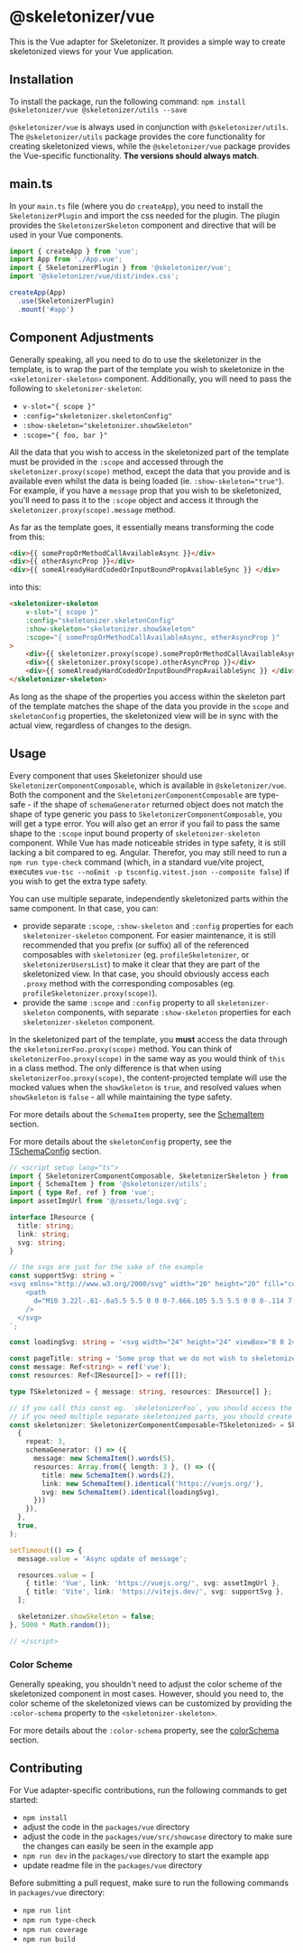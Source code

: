 # @skeletonizer/vue
This is the Vue adapter for Skeletonizer. It provides a simple way to create skeletonized views for your Vue application.

## Installation
To install the package, run the following command:
`npm install @skeletonizer/vue @skeletonizer/utils --save`

`@skeletonizer/vue` is always used in conjunction with `@skeletonizer/utils`. The `@skeletonizer/utils` package provides the core functionality for creating skeletonized views, while the `@skeletonizer/vue` package provides the Vue-specific functionality. **The versions should always match**.

## main.ts
In your `main.ts` file (where you do `createApp`), you need to install the `SkeletonizerPlugin` and import the css needed for the plugin. The plugin provides the `SkeletonizerSkeleton` component and directive that will be used in your Vue components.

```typescript
import { createApp } from 'vue';
import App from './App.vue';
import { SkeletonizerPlugin } from '@skeletonizer/vue';
import '@skeletonizer/vue/dist/index.css';

createApp(App)
  .use(SkeletonizerPlugin)
  .mount('#app')
```

## Component Adjustments
Generally speaking, all you need to do to use the skeletonizer in the template, is to wrap the part of the template you wish to skeletonize in the `<skeletonizer-skeleton>` component. Additionally, you will need to pass the following to `skeletonizer-skeleton`:
- `v-slot="{ scope }"`
- `:config="skeletonizer.skeletonConfig"`
- `:show-skeleton="skeletonizer.showSkeleton"`
- `:scope="{ foo, bar }"`

All the data that you wish to access in the skeletonized part of the template must be provided in the `:scope` and accessed through the `skeletonizer.proxy(scope)` method, except the data that you provide and is available even whilst the data is being loaded (ie. `:show-skeleton="true"`). For example, if you have a `message` prop that you wish to be skeletonized, you'll need to pass it to the `:scope` object and access it through the `skeletonizer.proxy(scope).message` method.

As far as the template goes, it essentially means transforming the code from this:
```html
<div>{{ somePropOrMethodCallAvailableAsync }}</div>
<div>{{ otherAsyncProp }}</div>
<div>{{ someAlreadyHardCodedOrInputBoundPropAvailableSync }} </div>
```

into this:

```html
<skeletonizer-skeleton
    v-slot="{ scope }"
    :config="skeletonizer.skeletonConfig"
    :show-skeleton="skeletonizer.showSkeleton"
    :scope="{ somePropOrMethodCallAvailableAsync, otherAsyncProp }"
>
    <div>{{ skeletonizer.proxy(scope).somePropOrMethodCallAvailableAsync }}</div>
    <div>{{ skeletonizer.proxy(scope).otherAsyncProp }}</div>
    <div>{{ someAlreadyHardCodedOrInputBoundPropAvailableSync }} </div>
</skeletonizer-skeleton>
```

As long as the shape of the properties you access within the skeleton part of the template matches the shape of the data you provide in the `scope` and `skeletonConfig` properties, the skeletonized view will be in sync with the actual view, regardless of changes to the design.

## Usage
Every component that uses Skeletonizer should use `SkeletonizerComponentComposable`, which is available in `@skeletonizer/vue`. Both the component and the `SkeletonizerComponentComposable` are type-safe - if the shape of `schemaGenerator` returned object does not match the shape of type generic you pass to `SkeletonizerComponentComposable`, you will get a type error. You will also get an error if you fail to pass the same shape to the `:scope` input bound property of `skeletonizer-skeleton` component. While Vue has made noticeable strides in type safety, it is still lacking a bit compared to eg. Angular. Therefor, you may still need to run a `npm run type-check` command (which, in a standard vue/vite project, executes `vue-tsc --noEmit -p tsconfig.vitest.json --composite false`) if you wish to get the extra type safety.

You can use multiple separate, independently skeletonized parts within the same component. In that case, you can: 
- provide separate `:scope`, `:show-skeleton` and `:config` properties for each `skeletonizer-skeleton` component. For easier maintenance, it is still recommended that you prefix (or suffix) all of the referenced composables with `skeletonizer` (eg. `profileSkeletonizer`, or `skeletonizerUsersList`) to make it clear that they are part of the skeletonized view. In that case, you should obviously access each `.proxy` method with the corresponding composables (eg. `profileSkeletonizer.proxy(scope)`).
- provide the same `:scope` and `:config` property to all `skeletonizer-skeleton` components, with separate `:show-skeleton` properties for each `skeletonizer-skeleton` component.

In the skeletonized part of the template, you **must** access the data through the `skeletonizerFoo.proxy(scope)` method.
You can think of `skeletonizerFoo.proxy(scope)` in the same way as you would think of `this` in a class method. The only difference is that when using `skeletonizerFoo.proxy(scope)`, the content-projected template will use the mocked values when the `showSkeleton` is `true`, and resolved values when `showSkeleton` is `false` - all while maintaining the type safety.

For more details about the `SchemaItem` property, see the [SchemaItem](/packages/utils/README.md#schemaitem) section.

For more details about the `skeletonConfig` property, see the [TSchemaConfig](/packages/utils/README.md#tschemaconfig) section.


```typescript
// <script setup lang="ts">
import { SkeletonizerComponentComposable, SkeletonizerSkeleton } from '@skeletonizer/vue';
import { SchemaItem } from '@skeletonizer/utils';
import { type Ref, ref } from 'vue';
import assetImgUrl from '@/assets/logo.svg';

interface IResource {
  title: string;
  link: string;
  svg: string;
}

// the svgs are just for the sake of the example
const supportSvg: string = `
<svg xmlns="http://www.w3.org/2000/svg" width="20" height="20" fill="currentColor">
    <path
      d="M10 3.22l-.61-.6a5.5 5.5 0 0 0-7.666.105 5.5 5.5 0 0 0-.114 7.665L10 18.78l8.39-8.4a5.5 5.5 0 0 0-.114-7.665 5.5 5.5 0 0 0-7.666-.105l-.61.61z"
    />
  </svg>
`;

const loadingSvg: string = '<svg width="24" height="24" viewBox="0 0 24 24" xmlns="http://www.w3.org/2000/svg"><style>.spinner{transform-origin:center;animation:spinner .75s linear infinite}@keyframes spinner{from{transform:rotate(0deg)}to{transform:rotate(360deg)}}</style><g class="spinner"><circle cx="12" cy="2.5" r="1.5" opacity=".14"/><circle cx="16.75" cy="3.77" r="1.5" opacity=".29"/><circle cx="20.23" cy="7.25" r="1.5" opacity=".43"/><circle cx="21.50" cy="12.00" r="1.5" opacity=".57"/><circle cx="20.23" cy="16.75" r="1.5" opacity=".71"/><circle cx="16.75" cy="20.23" r="1.5" opacity=".86"/><circle cx="12" cy="21.5" r="1.5"/></g></svg>';

const pageTitle: string = 'Some prop that we do not wish to skeletonize, but wish to use in the view nonetheless';
const message: Ref<string> = ref('vue');
const resources: Ref<IResource[]> = ref([]);

type TSkeletonized = { message: string, resources: IResource[] };

// if you call this const eg. `skeletonizerFoo`, you should access the skeletonized props in the template with `skeletonizerFoo.proxy(scope).someProp`
// if you need multiple separate skeletonized parts, you should create multiple separate composables using `SkeletonizerComponentComposable.generate` and provide separate `:scope`, `:show-skeleton` and `:config` properties for each `skeletonizer-skeleton` component. 
const skeletonizer: SkeletonizerComponentComposable<TSkeletonized> = SkeletonizerComponentComposable.generate<TSkeletonized>(
  {
    repeat: 3,
    schemaGenerator: () => ({
      message: new SchemaItem().words(5),
      resources: Array.from({ length: 3 }, () => ({
        title: new SchemaItem().words(2),
        link: new SchemaItem().identical('https://vuejs.org/'),
        svg: new SchemaItem().identical(loadingSvg),
      }))
    }),
  },
  true,
);

setTimeout(() => {
  message.value = 'Async update of message';

  resources.value = [
    { title: 'Vue', link: 'https://vuejs.org/', svg: assetImgUrl },
    { title: 'Vite', link: 'https://vitejs.dev/', svg: supportSvg },
  ];

  skeletonizer.showSkeleton = false;
}, 5000 * Math.random());

// </script>
```

### Color Scheme
Generally speaking, you shouldn't need to adjust the color scheme of the skeletonized component in most cases. However, should you need to, the color scheme of the skeletonized views can be customized by providing the `:color-schema` property to the `<skeletonizer-skeleton>`.

For more details about the `:color-schema` property, see the [colorSchema](/packages/utils/README.md#colorschema) section.


## Contributing
For Vue adapter-specific contributions, run the following commands to get started:
- `npm install`
- adjust the code in the `packages/vue` directory
- adjust the code in the `packages/vue/src/showcase` directory to make sure the changes can easily be seen in the example app
- `npm run dev` in the `packages/vue` directory to start the example app
- update readme file in the `packages/vue` directory

Before submitting a pull request, make sure to run the following commands in `packages/vue` directory:
- `npm run lint`
- `npm run type-check`
- `npm run coverage`
- `npm run build`
